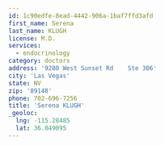 ```yaml
---
id: 1c90edfe-8ead-4442-906a-1baf7ffd3afd
first_name: Serena
last_name: KLUGH
license: M.D.
services:
  - endocrinology
category: doctors
address: '9280 West Sunset Rd    Ste 306'
city: 'Las Vegas'
state: NV
zip: '89148'
phone: 702-696-7256
title: 'Serena KLUGH'
_geoloc:
  lng: -115.28485
  lat: 36.049095
---
```

